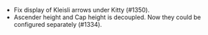 * Fix display of Kleisli arrows under Kitty (#1350).
* Ascender height and Cap height is decoupled. Now they could be configured separately (#1334).